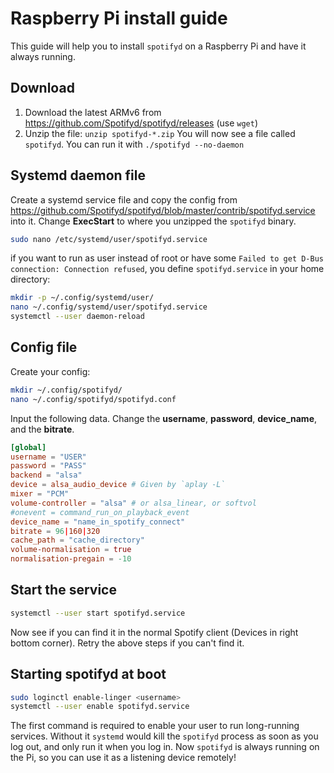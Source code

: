 # Raspberry Pi install guide

This guide will help you to install `spotifyd` on a Raspberry Pi and have it always running.

## Download

1. Download the latest ARMv6 from https://github.com/Spotifyd/spotifyd/releases (use `wget`)
2. Unzip the file: `unzip spotifyd-*.zip`
You will now see a file called `spotifyd`. You can run it with `./spotifyd --no-daemon`

## Systemd daemon file

Create a systemd service file and copy the config from https://github.com/Spotifyd/spotifyd/blob/master/contrib/spotifyd.service into it. Change **ExecStart** to where you unzipped the `spotifyd` binary.

```bash
sudo nano /etc/systemd/user/spotifyd.service
```

if you want to run as user instead of root or have some `Failed to get D-Bus connection: Connection refused`, you define `spotifyd.service` in your home directory:

```bash
mkdir -p ~/.config/systemd/user/
nano ~/.config/systemd/user/spotifyd.service
systemctl --user daemon-reload
```

## Config file

Create your config:

```bash
mkdir ~/.config/spotifyd/
nano ~/.config/spotifyd/spotifyd.conf
```

Input the following data. Change the **username**, **password**, **device_name**, and the **bitrate**.

```toml
[global]
username = "USER"
password = "PASS"
backend = "alsa"
device = alsa_audio_device # Given by `aplay -L`
mixer = "PCM"
volume-controller = "alsa" # or alsa_linear, or softvol
#onevent = command_run_on_playback_event
device_name = "name_in_spotify_connect"
bitrate = 96|160|320
cache_path = "cache_directory"
volume-normalisation = true
normalisation-pregain = -10
```

## Start the service

```bash
systemctl --user start spotifyd.service
```

Now see if you can find it in the normal Spotify client (Devices in right bottom corner). Retry the above steps if you can't find it.

## Starting spotifyd at boot

```bash
sudo loginctl enable-linger <username>
systemctl --user enable spotifyd.service
```

The first command is required to enable your user to run long-running services. Without it `systemd` would kill the `spotifyd` process as soon as you log out, and only run it when you log in.
Now `spotifyd` is always running on the Pi, so you can use it as a listening device remotely!
